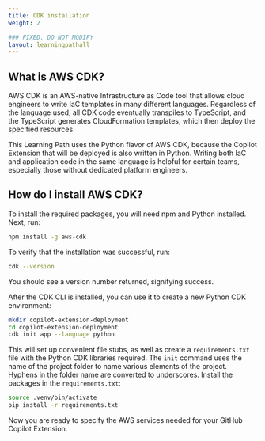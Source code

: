 ```yaml
---
title: CDK installation
weight: 2

### FIXED, DO NOT MODIFY
layout: learningpathall
---
```


## What is AWS CDK?

AWS CDK is an AWS-native Infrastructure as Code tool that allows cloud engineers to write IaC templates in many different languages. Regardless of the language used, all CDK code eventually transpiles to TypeScript, and the TypeScript generates CloudFormation templates, which then deploy the specified resources.

This Learning Path uses the Python flavor of AWS CDK, because the Copilot Extension that will be deployed is also written in Python. Writing both IaC and application code in the same language is helpful for certain teams, especially those without dedicated platform engineers.

## How do I install AWS CDK?

To install the required packages, you will need npm and Python installed. Next, run:

```bash
npm install -g aws-cdk
```

To verify that the installation was successful, run:

```bash
cdk --version
```

You should see a version number returned, signifying success.

After the CDK CLI is installed, you can use it to create a new Python CDK environment:

```bash
mkdir copilot-extension-deployment
cd copilot-extension-deployment
cdk init app --language python
```

This will set up convenient file stubs, as well as create a `requirements.txt` file with the Python CDK libraries required. The `init` command uses the name of the project folder to name various elements of the project. Hyphens in the folder name are converted to underscores. Install the packages in the `requirements.txt`:

```bash
source .venv/bin/activate
pip install -r requirements.txt
```

Now you are ready to specify the AWS services needed for your GitHub Copilot Extension.

